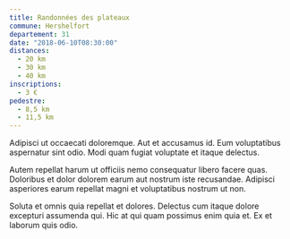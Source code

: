 ```yaml
---
title: Randonnées des plateaux
commune: Hershelfort
departement: 31
date: "2018-06-10T08:30:00"
distances:
  - 20 km
  - 30 km
  - 40 km
inscriptions:
  - 3 €
pedestre:
  - 8,5 km
  - 11,5 km
---
```


Adipisci ut occaecati doloremque. Aut et accusamus id. Eum voluptatibus
aspernatur sint odio. Modi quam fugiat voluptate et itaque delectus.

Autem repellat harum ut officiis nemo consequatur libero facere quas. Doloribus
et dolor dolorem earum aut nostrum iste recusandae. Adipisci asperiores earum
repellat magni et voluptatibus nostrum ut non.

Soluta et omnis quia repellat et dolores. Delectus cum itaque dolore excepturi
assumenda qui. Hic at qui quam possimus enim quia et. Ex et laborum quis odio.
